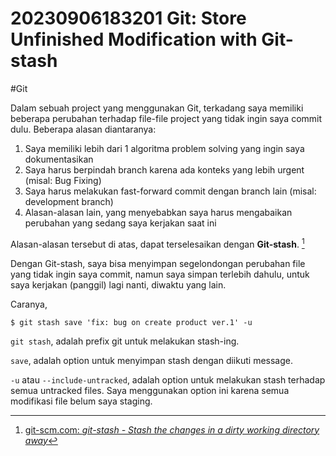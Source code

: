 # 20230906183201 Git: Store Unfinished Modification with Git-stash

#Git

Dalam sebuah project yang menggunakan Git, terkadang saya memiliki beberapa perubahan terhadap file-file project yang tidak ingin saya commit dulu. Beberapa alasan diantaranya:

1. Saya memiliki lebih dari 1 algoritma problem solving yang ingin saya dokumentasikan
1. Saya harus berpindah branch karena ada konteks yang lebih urgent (misal: Bug Fixing)
1. Saya harus melakukan fast-forward commit dengan branch lain (misal: development branch)
1. Alasan-alasan lain, yang menyebabkan saya harus mengabaikan perubahan yang sedang saya kerjakan saat ini

Alasan-alasan tersebut di atas, dapat terselesaikan dengan **Git-stash**. [^1]

Dengan Git-stash, saya bisa menyimpan segelondongan perubahan file yang tidak ingin saya commit, namun saya simpan terlebih dahulu, untuk saya kerjakan (panggil) lagi nanti, diwaktu yang lain.

Caranya,

```terminal
$ git stash save 'fix: bug on create product ver.1' -u
```

`git stash`, adalah prefix git untuk melakukan stash-ing.

`save`, adalah option untuk menyimpan stash dengan diikuti message.

`-u` atau `--include-untracked`, adalah option untuk melakukan stash terhadap semua untracked files. Saya menggunakan option ini karena semua modifikasi file belum saya staging.


[^1]: [git-scm.com: _git-stash - Stash the changes in a dirty working directory away_](https://www.git-scm.com/docs/git-stash)
